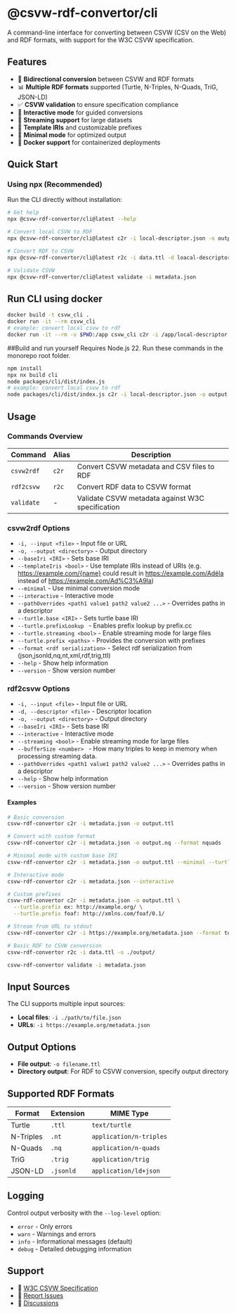 # @csvw-rdf-convertor/cli

A command-line interface for converting between CSVW (CSV on the Web) and RDF formats, with support for the W3C CSVW specification.

## Features

- 🔄 **Bidirectional conversion** between CSVW and RDF formats
- 📊 **Multiple RDF formats** supported (Turtle, N-Triples, N-Quads, TriG, JSON-LD)
- ✅ **CSVW validation** to ensure specification compliance
- 🎯 **Interactive mode** for guided conversions
- 🚀 **Streaming support** for large datasets
- 🎨 **Template IRIs** and customizable prefixes
- 📝 **Minimal mode** for optimized output
- 🐳 **Docker support** for containerized deployments

## Quick Start

### Using npx (Recommended)

Run the CLI directly without installation:

```bash
# Get help
npx @csvw-rdf-convertor/cli@latest --help

# Convert local CSVW to RDF
npx @csvw-rdf-convertor/cli@latest c2r -i local-descriptor.json -o output.ttl

# Convert RDF to CSVW
npx @csvw-rdf-convertor/cli@latest r2c -i data.ttl -d loacal-descriptor.json --out outDir

# Validate CSVW
npx @csvw-rdf-convertor/cli@latest validate -i metadata.json
```

## Run CLI using docker

```bash
docker build -t csvw_cli .
docker run -it --rm csvw_cli
# example: convert local csvw to rdf
docker run -it --rm -v $PWD:/app csvw_cli c2r -i /app/local-descriptor.json -o /app/output.ttl
```
##Build and run yourself
Requires Node.js 22. Run these commands in the monorepo root folder.
```bash
npm install
npx nx build cli
node packages/cli/dist/index.js
# example: convert local csvw to rdf
node packages/cli/dist/index.js c2r -i local-descriptor.json -o output.ttl
```

## Usage

### Commands Overview

| Command | Alias | Description |
|---------|-------|-------------|
| `csvw2rdf` | `c2r` | Convert CSVW metadata and CSV files to RDF |
| `rdf2csvw` | `r2c` | Convert RDF data to CSVW format |
| `validate` | - | Validate CSVW metadata against W3C specification |

### csvw2rdf Options

- `-i, --input <file>` - Input file or URL
- `-o, --output <directory>` - Output directory
- `--baseIri <IRI>` - Sets base IRI
- `--templateIris <bool>` - Use template IRIs instead of URIs (e.g. https://example.com/{name} could result in https://example.com/Adéla instead of https://example.com/Ad%C3%A9la)
- `--minimal` - Use minimal conversion mode
- `--interactive` - Interactive mode
- `--pathOverrides <path1 value1 path2 value2 ...>` - Overrides paths in a descriptor
- `--turtle.base <IRI>` - Sets turtle base IRI
- `--turtle.prefixLookup ` - Enables prefix lookup by prefix.cc
- `--turtle.streaming <bool>` - Enable streaming mode for large files
- `--turtle.prefix <paths>` - Provides the conversion with prefixes
- `--format <rdf serialization>` - Select rdf serialization from (json,jsonld,nq,nt,xml,rdf,trig,ttl)
- `--help` - Show help information
- `--version` - Show version number

### rdf2csvw Options
- `-i, --input <file>` - Input file or URL
- `-d, --descriptor <file>` - Descriptor location
- `-o, --output <directory>` - Output directory
- `--baseIri <IRI>` - Sets base IRI
- `--interactive` - Interactive mode
- `--streaming <bool>` - Enable streaming mode for large files
- `--bufferSize <number> ` - How many triples to keep in memory when processing streaming data.
- `--pathOverrides <path1 value1 path2 value2 ...>` - Overrides paths in a descriptor
- `--help` - Show help information
- `--version` - Show version number



#### Examples

```bash
# Basic conversion
csvw-rdf-convertor c2r -i metadata.json -o output.ttl

# Convert with custom format
csvw-rdf-convertor c2r -i metadata.json -o output.nq --format nquads

# Minimal mode with custom base IRI
csvw-rdf-convertor c2r -i metadata.json -o output.ttl --minimal --turtle.base http://example.org/

# Interactive mode
csvw-rdf-convertor c2r -i metadata.json --interactive

# Custom prefixes
csvw-rdf-convertor c2r -i metadata.json -o output.ttl \
  --turtle.prefix ex: http://example.org/ \
  --turtle.prefix foaf: http://xmlns.com/foaf/0.1/

# Stream from URL to stdout
csvw-rdf-convertor c2r -i https://example.org/metadata.json --format turtle

# Basic RDF to CSVW conversion
csvw-rdf-convertor r2c -i data.ttl -o ./output/

csvw-rdf-convertor validate -i metadata.json

```

## Input Sources

The CLI supports multiple input sources:

- **Local files**: `-i ./path/to/file.json`
- **URLs**: `-i https://example.org/metadata.json`

## Output Options

- **File output**: `-o filename.ttl`
- **Directory output**: For RDF to CSVW conversion, specify output directory

## Supported RDF Formats

| Format | Extension | MIME Type |
|--------|-----------|-----------|
| Turtle | `.ttl` | `text/turtle` |
| N-Triples | `.nt` | `application/n-triples` |
| N-Quads | `.nq` | `application/n-quads` |
| TriG | `.trig` | `application/trig` |
| JSON-LD | `.jsonld` | `application/ld+json` |

## Logging

Control output verbosity with the `--log-level` option:

- `error` - Only errors
- `warn` - Warnings and errors
- `info` - Informational messages (default)
- `debug` - Detailed debugging information

## Support

- 📖 [W3C CSVW Specification](https://www.w3.org/TR/tabular-data-primer/)
- 🐛 [Report Issues](https://github.com/S0ft1/CSVW-RDF-convertor/issues)
- 💬 [Discussions](https://github.com/S0ft1/CSVW-RDF-convertor/discussions)
